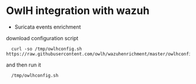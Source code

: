 # OwlH integration with wazuh 
- Suricata events enrichment

download configuration script

```
  curl -so /tmp/owlhconfig.sh https://raw.githubusercontent.com/owlh/wazuhenrichment/master/owlhconfig.sh
```

and then run it

```
  /tmp/owlhconfig.sh
```
